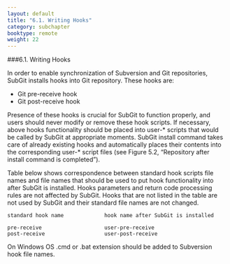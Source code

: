 ```yaml
---
layout: default
title: "6.1. Writing Hooks"
category: subchapter
booktype: remote
weight: 22
---
```

###6.1. Writing Hooks

In order to enable synchronization of Subversion and Git repositories, SubGit installs hooks into Git repository. These hooks are:

+ Git pre-receive hook
+ Git post-receive hook

Presence of these hooks is crucial for SubGit to function properly, and users should never modify or remove these hook scripts. If necessary, above hooks functionality should be placed into user-\* scripts that would be called by SubGit at appropriate moments. SubGit install command takes care of already existing hooks and automatically places their contents into the corresponding user-\* script files (see Figure 5.2, “Repository after install command is completed”).

Table below shows correspondence between standard hook scripts file names and file names that should be used to put hook functionality into after SubGit is installed. Hooks parameters and return code processing rules are not affected by SubGit. Hooks that are not listed in the table are not used by SubGit and their standard file names are not changed.

    standard hook name             hook name after SubGit is installed

    pre-receive                    user-pre-receive
    post-receive                   user-post-receive

On Windows OS .cmd or .bat extension should be added to Subversion hook file names.